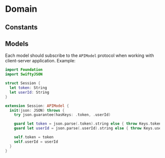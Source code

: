 # Domain

## Constants

## Models

Each model should subscribe to the `APIModel` protocol when working with client-server application. Example:

```swift
import Foundation
import SwiftyJSON

struct Session {
  let token: String
  let userId: String
}

extension Session: APIModel {
  init(json: JSON) throws {
    try json.guarantee(hasKeys: .token, .userId)

    guard let token = json.parse(.token).string else { throw Keys.token }
    guard let userId = json.parse(.userId).string else { throw Keys.userId }

    self.token = token
    self.userId = userId
  }
}
```

